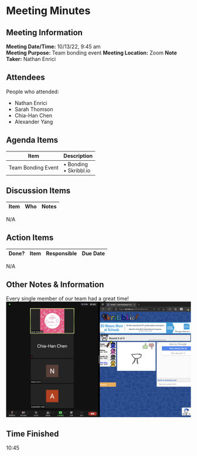 # Meeting Minutes
## Meeting Information
**Meeting Date/Time:** 10/13/22, 9:45 am  
**Meeting Purpose:** Team bonding event
**Meeting Location:** Zoom
**Note Taker:** Nathan Enrici

## Attendees
People who attended:
- Nathan Enrici
- Sarah Thomson
- Chia-Han Chen
- Alexander Yang

## Agenda Items

Item | Description
---- | ----
Team Bonding Event | • Bonding <br> • Skribbl.io

## Discussion Items
Item | Who | Notes |
---- | ---- | ---- |
N/A


## Action Items
| Done? | Item | Responsible | Due Date |
| ---- | ---- | ---- | ---- |
N/A

## Other Notes & Information
Every single member of our team had a great time!  
![Bonding Event Screenshot](/admin/meetings/bonding_event.jpg)

## Time Finished
10:45
